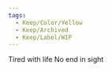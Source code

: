 ```yaml
---
tags:
  - Keep/Color/Yellow
  - Keep/Archived
  - Keep/Label/WIP
---
```


Tired with life
No end in sight
